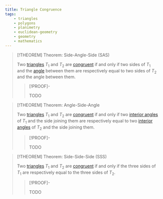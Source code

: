 ```yaml
---
title: Triangle Congruence
tags:
    - triangles
    - polygons
    - planimetry
    - euclidean-geometry
    - geometry
    - mathematics
---
```


>[!THEOREM] Theorem: Side-Angle-Side (SAS)
>
>Two [triangles](Triangles.md) $T_1$ and $T_2$ are [congruent](../../../Congruence.md) if and only if two sides of $T_1$ and the [angle](../../../Curves/Straight%20Lines/Line%20Segments.md) between them are respectively equal to two sides of $T_2$ and the angle between them.
>
>>[!PROOF]-
>>
>>TODO
>>
>

>[!THEOREM] Theorem: Angle-Side-Angle
>
>Two [triangles](Triangles.md) $T_1$ and $T_2$ are [congruent](../../../Congruence.md) if and only if two [interior angles](../Interior%20Angle.md) of $T_1$ and the side joining them are respectively equal to two [interior angles](../Interior%20Angle.md) of $T_2$ and the side joining them.
>
>>[!PROOF]-
>>
>>TODO
>>
>

>[!THEOREM] Theorem: Side-Side-Side (SSS)
>
>Two [triangles](Triangles.md) $T_1$ and $T_2$ are [congruent](../../../Congruence.md) if and only if the three sides of $T_1$ are respectively equal to the three sides of $T_2$.
>
>>[!PROOF]-
>>
>>TODO
>>
>